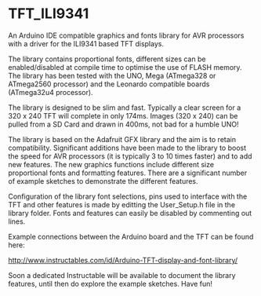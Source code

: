 # TFT_ILI9341

An Arduino IDE compatible graphics and fonts library for AVR processors with a driver for the ILI9341 based TFT displays.

The library contains proportional fonts, different sizes can be enabled/disabled at compile time to optimise the use of FLASH memory.  The library has been tested with the UNO, Mega (ATmega328 or ATmega2560 processor) and the Leonardo compatible boards (ATmega32u4 processor).

The library is designed to be slim and fast. Typically a clear screen for a 320 x 240 TFT will complete in only 174ms. Images (320 x 240) can be pulled from a SD Card and drawn in 400ms, not bad for a humble UNO!

The library is based on the Adafruit GFX library and the aim is to retain compatibility. Significant additions have been made to the library to boost the speed for AVR processors (it is typically 3 to 10 times faster) and to add new features. The new graphics functions include different size proportional fonts and formatting features. There are a significant number of example sketches to demonstrate the different features.

Configuration of the library font selections, pins used to interface with the TFT and other features is made by editting the User_Setup.h file in the library folder.  Fonts and features can easily be disabled by commenting out lines.

Example connections between the Arduino board and the TFT can be found here:

http://www.instructables.com/id/Arduino-TFT-display-and-font-library/

Soon a dedicated Instructable will be available to document the library features, until then do explore the example sketches.
Have fun!
